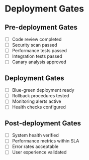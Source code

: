# Deployment Gates

## Pre-deployment Gates
- [ ] Code review completed
- [ ] Security scan passed
- [ ] Performance tests passed
- [ ] Integration tests passed
- [ ] Canary analysis approved

## Deployment Gates
- [ ] Blue-green deployment ready
- [ ] Rollback procedures tested
- [ ] Monitoring alerts active
- [ ] Health checks configured

## Post-deployment Gates
- [ ] System health verified
- [ ] Performance metrics within SLA
- [ ] Error rates acceptable
- [ ] User experience validated
